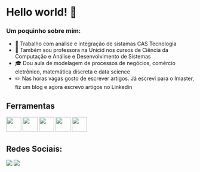 # Hello world! 👋

### Um poquinho sobre mim:

- 🏢 Trabalho com análise e integração de sistamas CAS Tecnologia
- 🏫 Também sou professora na Unicid nos cursos de Ciência da Computação e Análise e Desenvolvimento de Sistemas
- 🎓 Dou aula de modelagem de processos de negócios, comércio eletrônico, matemática discreta e data science 
- ✏️ Nas horas vagas gosto de escrever artigos. Já escrevi para o Imaster, fiz um blog e agora escrevo artigos no Linkedin


## Ferramentas
<img src="https://cdn.jsdelivr.net/gh/devicons/devicon/icons/jupyter/jupyter-original-wordmark.svg" width="40" height="40"/> <img src="https://cdn.jsdelivr.net/gh/devicons/devicon/icons/numpy/numpy-original-wordmark.svg" width="40" height="40"/> <img src="https://cdn.jsdelivr.net/gh/devicons/devicon/icons/pandas/pandas-original-wordmark.svg" width="40" height="40"/> <img src="https://cdn.jsdelivr.net/gh/devicons/devicon/icons/python/python-original-wordmark.svg" width="40" height="40"/> <img src="https://cdn.jsdelivr.net/gh/devicons/devicon/icons/tensorflow/tensorflow-original.svg" width="40" height="40"/>

## Redes Sociais:

<div>
<a href="https://www.instagram.com/carla_olivei/" target="_blank"><img src="https://img.shields.io/badge/-Instagram-%23E4405F?style=for-the-badge&logo=instagram&logoColor=white" target="_blank"></a>
<a href="https://www.linkedin.com/in/carlaolivei/" target="_blank"><img src="https://img.shields.io/badge/-LinkedIn-%230077B5?style=for-the-badge&logo=linkedin&logoColor=white" target="_blank"></a>   
</div>

